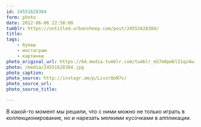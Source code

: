 ```yaml
---
id: 24551628384
form: photo
date: 2012-06-06 22:58:00
tumblr: https://untitled.urbansheep.com/post/24551628384/
title:
tags:
    - буквы
    - инстаграм
    - картинки
photo_original_url: https://64.media.tumblr.com/tumblr_m57m0pmblI1qz4wzio1_640.jpg
photo: /media/24551628384.jpg
photo_caption: 
photo_source: http://instagr.am/p/Livzr8oN7v/
photo_source_url:
photo_source_title:

---
```


<p>В какой-то момент мы решили, что с ними можно не только играть в коллекционирование, но и нарезать мелкими кусочками в аппликации.</p>
